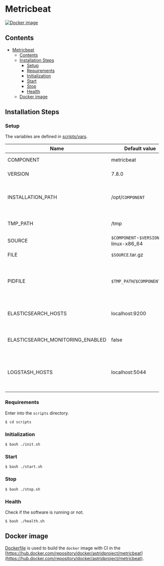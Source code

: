 # Metricbeat

[![Docker image](https://img.shields.io/docker/image-size/astridproject/metricbeat?label=image&logo=docker)](https://hub.docker.com/repository/docker/astridproject/metricbeat)

## Contents

- [Metricbeat](#metricbeat)
  - [Contents](#contents)
  - [Installation Steps](#installation-steps)
    - [Setup](#setup)
    - [Requirements](#requirements)
    - [Initialization](#initialization)
    - [Start](#start)
    - [Stop](#stop)
    - [Health](#health)
  - [Docker image](#docker-image)

## Installation Steps

### Setup

The variables are defined in [scripts/vars](scripts/vars).

Name                             | Default value                        | Meaning
---------------------------------|--------------------------------------|--------
COMPONENT                        | metricbeat                           | Component name
VERSION                          | 7.8.0                                | Version number
INSTALLATION_PATH                | /opt/`COMPONENT`                     | Directory path where the software will be installed
TMP_PATH                         | /tmp                                 | Temporary dictionary path
SOURCE                           | `$COMPONENT`-`$VERSION`-linux-x86_64 | Source filename
FILE                             | `$SOURCE`.tar.gz                     | Source archive
PIDFILE                          | `$TMP_PATH`/`$COMPONENT`.pid         | File path where the PID of the current execution is stored
ELASTICSEARCH_HOSTS              | localhost:9200                       | Elasticsearch endpoints to connect for monitoring
ELASTICSEARCH_MONITORING_ENABLED | false                                | Enable monitoring with Elasticsearch
LOGSTASH_HOSTS                   | localhost:5044                       | Logstash endpoints where to send the collected data

### Requirements

Enter into the `scripts` directory.

```console
$ cd scripts
```

### Initialization

```console
$ bash ./init.sh
```

### Start

```console
$ bash ./start.sh
```

### Stop

```console
$ bash ./stop.sh
```

### Health

Check if the software is running or not.

```console
$ bash ./health.sh
```

## Docker image

[Dockerfile](Dockerfile) is used to build the `docker` image with CI in the [https://hub.docker.com/repository/docker/astridproject/metricbeat](https://hub.docker.com/repository/docker/astridproject/metricbeat).
